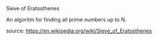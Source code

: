 Sieve of Eratosthenes

An algoritm for finding all prime numbers up to N.

source:
https://en.wikipedia.org/wiki/Sieve_of_Eratosthenes